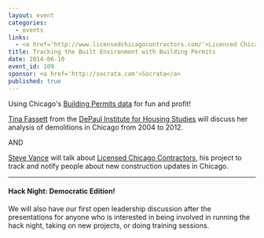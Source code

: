 ```yaml
---
layout: event
categories: 
  - events
links:
  - <a href='http://www.licensedchicagocontractors.com/'>Licensed Chicago Contractors</a>
title: Tracking the Built Environment with Building Permits
date: 2014-06-10
event_id: 109
sponsor: <a href='http://socrata.com'>Socrata</a>
published: true
---
```


Using Chicago's [Building Permits data](https://data.cityofchicago.org/Buildings/Building-Permits/ydr8-5enu) for fun and profit!

[Tina Fassett](https://twitter.com/tfas) from the [DePaul Institute for Housing Studies](http://www.housingstudies.org/) will discuss her analysis of demolitions in Chicago from 2004 to 2012.

AND

[Steve Vance](https://twitter.com/stevevance) will talk about [Licensed Chicago Contractors](http://www.licensedchicagocontractors.com/), his project to track and notify people about new construction updates in Chicago.

---

#### Hack Night: Democratic Edition!

We will also have our first open leadership discussion after the presentations for anyone who is interested in being involved in running the hack night, taking on new projects, or doing training sessions.